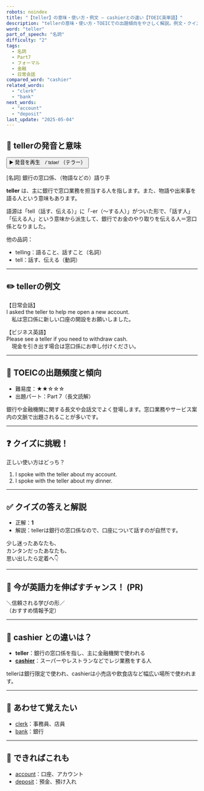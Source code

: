 ```yaml
---
robots: noindex
title: "【teller】の意味・使い方・例文 ― cashierとの違い【TOEIC英単語】"
description: "tellerの意味・使い方・TOEICでの出題傾向をやさしく解説。例文・クイズ付きでcashierとの違いもわかりやすく学べます。"
word: "teller"
part_of_speech: "名詞"
difficulty: "2"
tags:
  - 名詞
  - Part7
  - フォーマル
  - 金融
  - 日常会話
compared_word: "cashier"
related_words:
  - "clerk"
  - "bank"
next_words:
  - "account"
  - "deposit"
last_update: "2025-05-04"
---
```


## 🔰 tellerの発音と意味

<button class="play-audio" onclick="playTTS('teller')">
  <span class="play-audio-main">
    ▶️ 発音を再生　/ˈtɛlər/
  </span>
  <span class="play-audio-sub">
    （テラー）
  </span>
</button>

[名詞] 銀行の窓口係、（物語などの）語り手

**teller** は、主に銀行で窓口業務を担当する人を指します。また、物語や出来事を語る人という意味もあります。

語源は「tell（話す、伝える）」に「-er（～する人）」がついた形で、「話す人」「伝える人」という意味から派生して、銀行でお金のやり取りを伝える人＝窓口係となりました。

他の品詞：  
- telling：語ること、話すこと（名詞）
- tell：話す、伝える（動詞）

---

## ✏️ tellerの例文

【日常会話】  
I asked the teller to help me open a new account.  
　私は窓口係に新しい口座の開設をお願いしました。

【ビジネス英語】  
Please see a teller if you need to withdraw cash.  
　現金を引き出す場合は窓口係にお申し付けください。

---

## 🎯 TOEICの出題頻度と傾向

- 難易度：★★☆☆☆
- 出題パート：Part 7（長文読解）

銀行や金融機関に関する長文や会話文でよく登場します。窓口業務やサービス案内の文脈で出題されることが多いです。

---

## ❓ クイズに挑戦！

正しい使い方はどっち？

1. I spoke with the teller about my account.  
2. I spoke with the teller about my dinner.

---

## ✅ クイズの答えと解説

- 正解：**1**
- 解説：tellerは銀行の窓口係なので、口座について話すのが自然です。

少し迷ったあなたも、  
カンタンだったあなたも、  
思い出したら定着へ👇️

---

## 🚀 今が英語力を伸ばすチャンス！ (PR)

<div class="info-center">
＼信頼される学びの形／<br>  
（おすすめ情報予定）
</div>

---

## 🤔  cashier との違いは？

- **teller**：銀行の窓口係を指し、主に金融機関で使われる
- **[cashier](/word/cashier/)**：スーパーやレストランなどでレジ業務をする人

tellerは銀行限定で使われ、cashierは小売店や飲食店など幅広い場所で使われます。

---

## 🧩 あわせて覚えたい

- [clerk](/word/clerk/)：事務員、店員
- [bank](/word/bank/)：銀行

---

## 📖 できればこれも

- [account](/word/account/)：口座、アカウント
- [deposit](/word/deposit/)：預金、預け入れ

<!-- cvid: aid12_bid44 -->
